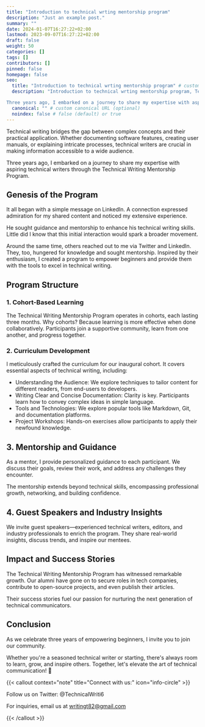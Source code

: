 ```yaml
---
title: "Introduction to technical wrting mentorship program"
description: "Just an example post."
summary: ""
date: 2024-01-07T16:27:22+02:00
lastmod: 2023-09-07T16:27:22+02:00
draft: false
weight: 50
categories: []
tags: []
contributors: []
pinned: false
homepage: false
seo:
  title: "Introduction to technical wrting mentorship program" # custom title (optional)
  description: "Introduction to technical wrting mentorship program, Technical writing bridges the gap between complex concepts and their practical application. Whether documenting software features, creating user manuals, or explaining intricate processes, technical writers are crucial in making information accessible to a wide audience.

Three years ago, I embarked on a journey to share my expertise with aspiring technical writers through the Technical Writing Mentorship Program. Let's delve into this initiative's origins, structure, and impact." # custom description (recommended)
  canonical: "" # custom canonical URL (optional)
  noindex: false # false (default) or true
---
```


Technical writing bridges the gap between complex concepts and their practical application. Whether documenting software features, creating user manuals, or explaining intricate processes, technical writers are crucial in making information accessible to a wide audience.

Three years ago, I embarked on a journey to share my expertise with aspiring technical writers through the Technical Writing Mentorship Program.

## Genesis of the Program

It all began with a simple message on LinkedIn. A connection expressed admiration for my shared content and noticed my extensive experience.

He sought guidance and mentorship to enhance his technical writing skills. Little did I know that this initial interaction would spark a broader movement.

Around the same time, others reached out to me via Twitter and LinkedIn. They, too, hungered for knowledge and sought mentorship. Inspired by their enthusiasm, I created a program to empower beginners and provide them with the tools to excel in technical writing.

## Program Structure

### 1. Cohort-Based Learning

The Technical Writing Mentorship Program operates in cohorts, each lasting three months. Why cohorts? Because learning is more effective when done collaboratively. Participants join a supportive community, learn from one another, and progress together.

### 2. Curriculum Development

I meticulously crafted the curriculum for our inaugural cohort. It covers essential aspects of technical writing, including:

- Understanding the Audience: We explore techniques to tailor content for different readers, from end-users to developers.
- Writing Clear and Concise Documentation: Clarity is key. Participants learn how to convey complex ideas in simple language.
- Tools and Technologies: We explore popular tools like Markdown, Git, and documentation platforms.
- Project Workshops: Hands-on exercises allow participants to apply their newfound knowledge.

## 3. Mentorship and Guidance

As a mentor, I provide personalized guidance to each participant. We discuss their goals, review their work, and address any challenges they encounter.

The mentorship extends beyond technical skills, encompassing professional growth, networking, and building confidence.

## 4. Guest Speakers and Industry Insights

We invite guest speakers—experienced technical writers, editors, and industry professionals to enrich the program. They share real-world insights, discuss trends, and inspire our mentees.

## Impact and Success Stories

The Technical Writing Mentorship Program has witnessed remarkable growth. Our alumni have gone on to secure roles in tech companies, contribute to open-source projects, and even publish their articles.

Their success stories fuel our passion for nurturing the next generation of technical communicators.

## Conclusion

As we celebrate three years of empowering beginners, I invite you to join our community.

Whether you're a seasoned technical writer or starting, there's always room to learn, grow, and inspire others. Together, let's elevate the art of technical communication! 🚀

{{< callout context="note" title="Connect with us:" icon="info-circle" >}}

Follow us on Twitter: @TechnicalWriti6

For inquiries, email us at writingt82@gmail.com

{{< /callout >}}
